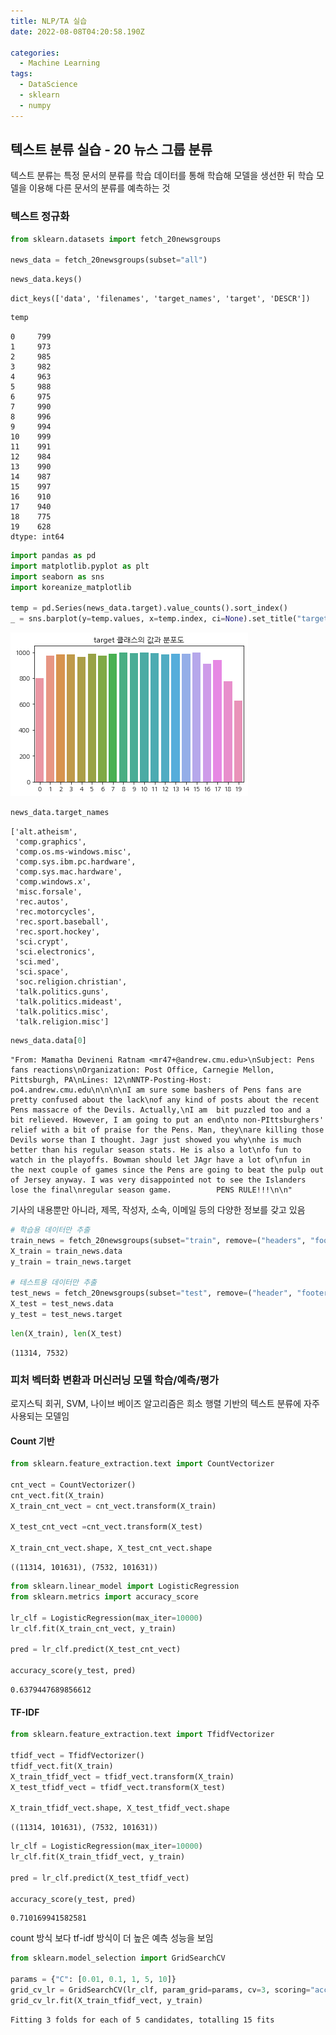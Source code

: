 ```yaml
---
title: NLP/TA 실습
date: 2022-08-08T04:20:58.190Z

categories:
  - Machine Learning
tags:
  - DataScience
  - sklearn
  - numpy
---
```


## 텍스트 분류 실습 - 20 뉴스 그룹 분류
텍스트 분류는 특정 문서의 분류를 학습 데이터를 통해 학습해 모델을 생선한 뒤 학습 모델을 이용해 다른 문서의 분류를 예측하는 것

### 텍스트 정규화


```python
from sklearn.datasets import fetch_20newsgroups

news_data = fetch_20newsgroups(subset="all")
```


```python
news_data.keys()
```




    dict_keys(['data', 'filenames', 'target_names', 'target', 'DESCR'])




```python
temp
```




    0     799
    1     973
    2     985
    3     982
    4     963
    5     988
    6     975
    7     990
    8     996
    9     994
    10    999
    11    991
    12    984
    13    990
    14    987
    15    997
    16    910
    17    940
    18    775
    19    628
    dtype: int64




```python
import pandas as pd
import matplotlib.pyplot as plt
import seaborn as sns
import koreanize_matplotlib

temp = pd.Series(news_data.target).value_counts().sort_index()
_ = sns.barplot(y=temp.values, x=temp.index, ci=None).set_title("target 클래스의 값과 분포도")
```


    
![png](/assets/images/sourceImg/nlp_files/nlp_4_0.png)
    



```python
news_data.target_names
```




    ['alt.atheism',
     'comp.graphics',
     'comp.os.ms-windows.misc',
     'comp.sys.ibm.pc.hardware',
     'comp.sys.mac.hardware',
     'comp.windows.x',
     'misc.forsale',
     'rec.autos',
     'rec.motorcycles',
     'rec.sport.baseball',
     'rec.sport.hockey',
     'sci.crypt',
     'sci.electronics',
     'sci.med',
     'sci.space',
     'soc.religion.christian',
     'talk.politics.guns',
     'talk.politics.mideast',
     'talk.politics.misc',
     'talk.religion.misc']




```python
news_data.data[0]
```




    "From: Mamatha Devineni Ratnam <mr47+@andrew.cmu.edu>\nSubject: Pens fans reactions\nOrganization: Post Office, Carnegie Mellon, Pittsburgh, PA\nLines: 12\nNNTP-Posting-Host: po4.andrew.cmu.edu\n\n\n\nI am sure some bashers of Pens fans are pretty confused about the lack\nof any kind of posts about the recent Pens massacre of the Devils. Actually,\nI am  bit puzzled too and a bit relieved. However, I am going to put an end\nto non-PIttsburghers' relief with a bit of praise for the Pens. Man, they\nare killing those Devils worse than I thought. Jagr just showed you why\nhe is much better than his regular season stats. He is also a lot\nfo fun to watch in the playoffs. Bowman should let JAgr have a lot of\nfun in the next couple of games since the Pens are going to beat the pulp out of Jersey anyway. I was very disappointed not to see the Islanders lose the final\nregular season game.          PENS RULE!!!\n\n"



기사의 내용뿐만 아니라, 제목, 작성자, 소속, 이메일 등의 다양한 정보를 갖고 있음


```python
# 학습용 데이터만 추출
train_news = fetch_20newsgroups(subset="train", remove=("headers", "footers", "quotes"))
X_train = train_news.data
y_train = train_news.target

# 테스트용 데이터만 추출
test_news = fetch_20newsgroups(subset="test", remove=("header", "footers", "quotes"))
X_test = test_news.data
y_test = test_news.target
```


```python
len(X_train), len(X_test)
```




    (11314, 7532)



### 피처 벡터화 변환과 머신러닝 모델 학습/예측/평가
로지스틱 회귀, SVM, 나이브 베이즈 알고리즘은 희소 행렬 기반의 텍스트 분류에 자주 사용되는 모델임
#### Count 기반


```python
from sklearn.feature_extraction.text import CountVectorizer

cnt_vect = CountVectorizer()
cnt_vect.fit(X_train)
X_train_cnt_vect = cnt_vect.transform(X_train)

X_test_cnt_vect =cnt_vect.transform(X_test)

X_train_cnt_vect.shape, X_test_cnt_vect.shape
```




    ((11314, 101631), (7532, 101631))




```python
from sklearn.linear_model import LogisticRegression
from sklearn.metrics import accuracy_score

lr_clf = LogisticRegression(max_iter=10000)
lr_clf.fit(X_train_cnt_vect, y_train)

pred = lr_clf.predict(X_test_cnt_vect)

accuracy_score(y_test, pred)
```




    0.6379447689856612



#### TF-IDF


```python
from sklearn.feature_extraction.text import TfidfVectorizer

tfidf_vect = TfidfVectorizer()
tfidf_vect.fit(X_train)
X_train_tfidf_vect = tfidf_vect.transform(X_train)
X_test_tfidf_vect = tfidf_vect.transform(X_test)

X_train_tfidf_vect.shape, X_test_tfidf_vect.shape
```




    ((11314, 101631), (7532, 101631))




```python
lr_clf = LogisticRegression(max_iter=10000)
lr_clf.fit(X_train_tfidf_vect, y_train)

pred = lr_clf.predict(X_test_tfidf_vect)

accuracy_score(y_test, pred)
```




    0.710169941582581



count 방식 보다 tf-idf 방식이 더 높은 예측 성능을 보임


```python
from sklearn.model_selection import GridSearchCV

params = {"C": [0.01, 0.1, 1, 5, 10]}
grid_cv_lr = GridSearchCV(lr_clf, param_grid=params, cv=3, scoring="accuracy", verbose=1)
grid_cv_lr.fit(X_train_tfidf_vect, y_train)
```

    Fitting 3 folds for each of 5 candidates, totalling 15 fits
    




<style>#sk-container-id-1 {color: black;background-color: white;}#sk-container-id-1 pre{padding: 0;}#sk-container-id-1 div.sk-toggleable {background-color: white;}#sk-container-id-1 label.sk-toggleable__label {cursor: pointer;display: block;width: 100%;margin-bottom: 0;padding: 0.3em;box-sizing: border-box;text-align: center;}#sk-container-id-1 label.sk-toggleable__label-arrow:before {content: "▸";float: left;margin-right: 0.25em;color: #696969;}#sk-container-id-1 label.sk-toggleable__label-arrow:hover:before {color: black;}#sk-container-id-1 div.sk-estimator:hover label.sk-toggleable__label-arrow:before {color: black;}#sk-container-id-1 div.sk-toggleable__content {max-height: 0;max-width: 0;overflow: hidden;text-align: left;background-color: #f0f8ff;}#sk-container-id-1 div.sk-toggleable__content pre {margin: 0.2em;color: black;border-radius: 0.25em;background-color: #f0f8ff;}#sk-container-id-1 input.sk-toggleable__control:checked~div.sk-toggleable__content {max-height: 200px;max-width: 100%;overflow: auto;}#sk-container-id-1 input.sk-toggleable__control:checked~label.sk-toggleable__label-arrow:before {content: "▾";}#sk-container-id-1 div.sk-estimator input.sk-toggleable__control:checked~label.sk-toggleable__label {background-color: #d4ebff;}#sk-container-id-1 div.sk-label input.sk-toggleable__control:checked~label.sk-toggleable__label {background-color: #d4ebff;}#sk-container-id-1 input.sk-hidden--visually {border: 0;clip: rect(1px 1px 1px 1px);clip: rect(1px, 1px, 1px, 1px);height: 1px;margin: -1px;overflow: hidden;padding: 0;position: absolute;width: 1px;}#sk-container-id-1 div.sk-estimator {font-family: monospace;background-color: #f0f8ff;border: 1px dotted black;border-radius: 0.25em;box-sizing: border-box;margin-bottom: 0.5em;}#sk-container-id-1 div.sk-estimator:hover {background-color: #d4ebff;}#sk-container-id-1 div.sk-parallel-item::after {content: "";width: 100%;border-bottom: 1px solid gray;flex-grow: 1;}#sk-container-id-1 div.sk-label:hover label.sk-toggleable__label {background-color: #d4ebff;}#sk-container-id-1 div.sk-serial::before {content: "";position: absolute;border-left: 1px solid gray;box-sizing: border-box;top: 0;bottom: 0;left: 50%;z-index: 0;}#sk-container-id-1 div.sk-serial {display: flex;flex-direction: column;align-items: center;background-color: white;padding-right: 0.2em;padding-left: 0.2em;position: relative;}#sk-container-id-1 div.sk-item {position: relative;z-index: 1;}#sk-container-id-1 div.sk-parallel {display: flex;align-items: stretch;justify-content: center;background-color: white;position: relative;}#sk-container-id-1 div.sk-item::before, #sk-container-id-1 div.sk-parallel-item::before {content: "";position: absolute;border-left: 1px solid gray;box-sizing: border-box;top: 0;bottom: 0;left: 50%;z-index: -1;}#sk-container-id-1 div.sk-parallel-item {display: flex;flex-direction: column;z-index: 1;position: relative;background-color: white;}#sk-container-id-1 div.sk-parallel-item:first-child::after {align-self: flex-end;width: 50%;}#sk-container-id-1 div.sk-parallel-item:last-child::after {align-self: flex-start;width: 50%;}#sk-container-id-1 div.sk-parallel-item:only-child::after {width: 0;}#sk-container-id-1 div.sk-dashed-wrapped {border: 1px dashed gray;margin: 0 0.4em 0.5em 0.4em;box-sizing: border-box;padding-bottom: 0.4em;background-color: white;}#sk-container-id-1 div.sk-label label {font-family: monospace;font-weight: bold;display: inline-block;line-height: 1.2em;}#sk-container-id-1 div.sk-label-container {text-align: center;}#sk-container-id-1 div.sk-container {/* jupyter's `normalize.less` sets `[hidden] { display: none; }` but bootstrap.min.css set `[hidden] { display: none !important; }` so we also need the `!important` here to be able to override the default hidden behavior on the sphinx rendered scikit-learn.org. See: https://github.com/scikit-learn/scikit-learn/issues/21755 */display: inline-block !important;position: relative;}#sk-container-id-1 div.sk-text-repr-fallback {display: none;}</style><div id="sk-container-id-1" class="sk-top-container"><div class="sk-text-repr-fallback"><pre>GridSearchCV(cv=3, estimator=LogisticRegression(max_iter=10000),
             param_grid={&#x27;C&#x27;: [0.01, 0.1, 1, 5, 10]}, scoring=&#x27;accuracy&#x27;,
             verbose=1)</pre><b>In a Jupyter environment, please rerun this cell to show the HTML representation or trust the notebook. <br />On GitHub, the HTML representation is unable to render, please try loading this page with nbviewer.org.</b></div><div class="sk-container" hidden><div class="sk-item sk-dashed-wrapped"><div class="sk-label-container"><div class="sk-label sk-toggleable"><input class="sk-toggleable__control sk-hidden--visually" id="sk-estimator-id-1" type="checkbox" ><label for="sk-estimator-id-1" class="sk-toggleable__label sk-toggleable__label-arrow">GridSearchCV</label><div class="sk-toggleable__content"><pre>GridSearchCV(cv=3, estimator=LogisticRegression(max_iter=10000),
             param_grid={&#x27;C&#x27;: [0.01, 0.1, 1, 5, 10]}, scoring=&#x27;accuracy&#x27;,
             verbose=1)</pre></div></div></div><div class="sk-parallel"><div class="sk-parallel-item"><div class="sk-item"><div class="sk-label-container"><div class="sk-label sk-toggleable"><input class="sk-toggleable__control sk-hidden--visually" id="sk-estimator-id-2" type="checkbox" ><label for="sk-estimator-id-2" class="sk-toggleable__label sk-toggleable__label-arrow">estimator: LogisticRegression</label><div class="sk-toggleable__content"><pre>LogisticRegression(max_iter=10000)</pre></div></div></div><div class="sk-serial"><div class="sk-item"><div class="sk-estimator sk-toggleable"><input class="sk-toggleable__control sk-hidden--visually" id="sk-estimator-id-3" type="checkbox" ><label for="sk-estimator-id-3" class="sk-toggleable__label sk-toggleable__label-arrow">LogisticRegression</label><div class="sk-toggleable__content"><pre>LogisticRegression(max_iter=10000)</pre></div></div></div></div></div></div></div></div></div></div>




```python
grid_cv_lr.best_params_
```




    {'C': 10}




```python
pred = grid_cv_lr.predict(X_test_tfidf_vect)

accuracy_score(y_test, pred)
```




    0.7214551248008497



## 감성 분석(Sentiment Analysis)
문서의 주관적인 감성/의견/감정/기분 등을 파악하기 위한 방법  
문서 내 텍스트가 나타내는 여러 가지 주관적인 단어와 문맥을 기반으로 감성(Sentiment) 수치를 계산하는 방법을 이용

- 지도 학습
  - 학습 데이터와 타깃 레이블 값을 기반으로 감성 분석 학습을 수행한 뒤 이를 기반으로 다른 데이터의 감성 분석을 예측하는 방법
- 비지도 학습
  - `Lexicon`이라 불리는 일종의 감성 어휘 사전을 이용

### 지도학습 기반 감성 분석 - IMDB 영화평
[Kaggle 데이터 셋](https://www.kaggle.com/c/word2vec-nlp-tutorial)


```python
review = pd.read_csv("./word2vec-nlp-tutorial/labeledTrainData.tsv", header=0, sep="\t", quoting=3)
print(review.shape)
review.head(3)
```

    (25000, 3)
    




<div>
<style scoped>
    .dataframe tbody tr th:only-of-type {
        vertical-align: middle;
    }

    .dataframe tbody tr th {
        vertical-align: top;
    }

    .dataframe thead th {
        text-align: right;
    }
</style>
<table border="1" class="dataframe">
  <thead>
    <tr style="text-align: right;">
      <th></th>
      <th>id</th>
      <th>sentiment</th>
      <th>review</th>
    </tr>
  </thead>
  <tbody>
    <tr>
      <th>0</th>
      <td>"5814_8"</td>
      <td>1</td>
      <td>"With all this stuff going down at the moment ...</td>
    </tr>
    <tr>
      <th>1</th>
      <td>"2381_9"</td>
      <td>1</td>
      <td>"\"The Classic War of the Worlds\" by Timothy ...</td>
    </tr>
    <tr>
      <th>2</th>
      <td>"7759_3"</td>
      <td>0</td>
      <td>"The film starts with a manager (Nicholas Bell...</td>
    </tr>
  </tbody>
</table>
</div>



#### Cleansing


```python
import re
review["review"] = review["review"].str.replace("<br />", " ")
review["review"] = review["review"].apply(lambda x: re.sub("[^a-zA-Z]", " ", x))
```

#### 데이터 나누기


```python
from sklearn.model_selection import train_test_split

class_df = review["sentiment"]
feature_df = review.drop(["id", "sentiment"], axis=1, inplace=False)

X_train, X_test, y_train, y_test = train_test_split(feature_df, class_df, test_size=0.3)

X_train.shape, y_train.shape, X_test.shape, y_test.shape
```




    ((17500, 1), (17500,), (7500, 1), (7500,))




```python
# 파이프라인 이용
# Count vect
from sklearn.pipeline import Pipeline
from sklearn.metrics import accuracy_score, roc_auc_score

pipeline = Pipeline([
    ("cnt_vect", CountVectorizer(stop_words="english", ngram_range=(1, 2))),
    ("lr_clf", LogisticRegression(C=10))
])

pipeline.fit(X_train["review"], y_train)
pred = pipeline.predict(X_test["review"])
pred_probs = pipeline.predict_proba(X_test["review"])[:, 1]
```

    c:\Users\spec3\anaconda3\envs\Deep\lib\site-packages\sklearn\linear_model\_logistic.py:444: ConvergenceWarning: lbfgs failed to converge (status=1):
    STOP: TOTAL NO. of ITERATIONS REACHED LIMIT.
    
    Increase the number of iterations (max_iter) or scale the data as shown in:
        https://scikit-learn.org/stable/modules/preprocessing.html
    Please also refer to the documentation for alternative solver options:
        https://scikit-learn.org/stable/modules/linear_model.html#logistic-regression
      n_iter_i = _check_optimize_result(
    


```python
print(accuracy_score(y_test, pred))
print(roc_auc_score(y_test, pred_probs))
```

    0.8864
    0.9494331795815925
    


```python
# TF-IDF
pipeline = Pipeline([
    ("tfidf_vect", TfidfVectorizer(stop_words="english", ngram_range=(1, 2))),
    ("lr_clf", LogisticRegression(C=10))
])

pipeline.fit(X_train["review"], y_train)
pred = pipeline.predict(X_test["review"])
pred_probs = pipeline.predict_proba(X_test["review"])[:, 1]
```

    c:\Users\spec3\anaconda3\envs\Deep\lib\site-packages\sklearn\linear_model\_logistic.py:444: ConvergenceWarning: lbfgs failed to converge (status=1):
    STOP: TOTAL NO. of ITERATIONS REACHED LIMIT.
    
    Increase the number of iterations (max_iter) or scale the data as shown in:
        https://scikit-learn.org/stable/modules/preprocessing.html
    Please also refer to the documentation for alternative solver options:
        https://scikit-learn.org/stable/modules/linear_model.html#logistic-regression
      n_iter_i = _check_optimize_result(
    


```python
print(accuracy_score(y_test, pred))
print(roc_auc_score(y_test, pred_probs))
```

    0.8917333333333334
    0.9591214096827826
    

### 비지도학습 기반 감성 분석
TA을 하다보면, `시맨틱(semantic)`이라는 용어가 자주 나옴  -> `문맥상 의미`  
종류만 소개하고 실습은 진행하지 않음  

#### SentiWordNet
#### VADER
#### Pattern

## 토픽 모델링(Topic Modeling)
문서 집합에 숨어 있는 주제를 찾아내는 것
- LSA(Latent Semantic Analysis)
- LDA(Latent Dirichlet Allocation)


```python
from sklearn.datasets import fetch_20newsgroups
from sklearn.feature_extraction.text import CountVectorizer
from sklearn.decomposition import LatentDirichletAllocation

cats = ["rec.motorcycles", "rec.sport.baseball", "comp.graphics", "comp.windows.x", "talk.politics.mideast", "soc.religion.christian", "sci.electronics", "sci.med"]

news_df = fetch_20newsgroups(subset="all", remove=("headers", "footers", "quotes"), categories=cats)

count_vect = CountVectorizer(max_df=0.95, max_features=1000, min_df=2, stop_words="english", ngram_range=(1, 2))

feat_vect = count_vect.fit_transform(news_df.data)

feat_vect.shape
```




    (7862, 1000)




```python
lda = LatentDirichletAllocation(n_components=8)
lda.fit(feat_vect)

lda.components_.shape
```




    (8, 1000)




```python
def display_topics(model, feature_names, no_top_words):
    for topic_index, topic in enumerate(model.components_):
        print("Topic #", topic_index)
        
        topic_word_indexes = topic.argsort()[::-1]
        top_indexes = topic_word_indexes[:no_top_words]
        
        feature_concat = " ".join([feature_names[i] for i in top_indexes])
        print(feature_concat)
        
feature_names = count_vect.get_feature_names_out()

display_topics(lda, feature_names, 15)
```

    Topic # 0
    edu image file available graphics jpeg ftp com files data version use software pub images
    Topic # 1
    don just like think time good know year ve ll going bike didn really right
    Topic # 2
    know thanks like does use help need just don mail ve used information want good
    Topic # 3
    file output program entry university ed widget error include use lib int return istanbul build
    Topic # 4
    window dos windows dos dos server use display using running pc key application problem run memory
    Topic # 5
    people think jews don does believe say know just like did question christian way christians
    Topic # 6
    armenian people armenians said israel turkish israeli children 000 medical government arab health killed new
    Topic # 7
    god jesus christ sin man love church lord father faith son life spirit hell bible
    

## 문서 군집화(Document Clustering)
비슷한 텍스트 구성의 문서를 군집화(Clustering)하는 것  
동일한 군집에 속하는 문서를 같은 카테고리 소속으로 분류할 수 있으므로, 텍스트 분류 기반의 문서 분류와 유사  
### Opinion Review 데이터 셋



```python
import pandas as pd
import glob, os

path = r"./OpinosisDataset1.0/topics/"
all_files = glob.glob(os.path.join(path, "*.data"))
filename_list = []
opinion_text = []

for file_ in all_files:
    df = pd.read_table(file_, index_col=None, header=0, encoding="latin1")
    filename_ = file_.split("\\")[-1]
    filename = filename_.split(".")[0]
    
    filename_list.append(filename)
    opinion_text.append(df.to_string())
    
document_df = pd.DataFrame({"filename":filename_list, "opinion_text":opinion_text})
document_df.head()
```




<div>
<style scoped>
    .dataframe tbody tr th:only-of-type {
        vertical-align: middle;
    }

    .dataframe tbody tr th {
        vertical-align: top;
    }

    .dataframe thead th {
        text-align: right;
    }
</style>
<table border="1" class="dataframe">
  <thead>
    <tr style="text-align: right;">
      <th></th>
      <th>filename</th>
      <th>opinion_text</th>
    </tr>
  </thead>
  <tbody>
    <tr>
      <th>0</th>
      <td>accuracy_garmin_nuvi_255W_gps</td>
      <td>...</td>
    </tr>
    <tr>
      <th>1</th>
      <td>bathroom_bestwestern_hotel_sfo</td>
      <td>...</td>
    </tr>
    <tr>
      <th>2</th>
      <td>battery-life_amazon_kindle</td>
      <td>...</td>
    </tr>
    <tr>
      <th>3</th>
      <td>battery-life_ipod_nano_8gb</td>
      <td>...</td>
    </tr>
    <tr>
      <th>4</th>
      <td>battery-life_netbook_1005ha</td>
      <td>...</td>
    </tr>
  </tbody>
</table>
</div>




```python
from nltk.stem import WordNetLemmatizer
import nltk
import string

remove_punct_dict = dict((ord(punct), None) for punct in string.punctuation)
lemmar = WordNetLemmatizer()

def LemTokens(tokens):
    return [lemmar.lemmatize(token) for token in tokens]

def LemNormalize(text):
    return LemTokens(nltk.word_tokenize(text.lower().translate(remove_punct_dict)))
```


```python
from sklearn.feature_extraction.text import TfidfVectorizer

tfidf_vect = TfidfVectorizer(tokenizer=LemNormalize, stop_words="english", ngram_range=(1, 2), min_df=0.05, max_df=0.85)
feature_vect = tfidf_vect.fit_transform(document_df["opinion_text"])
```


```python
from sklearn.cluster import KMeans

km_cluster = KMeans(n_clusters=5, max_iter=10000)
km_cluster.fit(feature_vect)
cluster_label = km_cluster.labels_
cluster_centers = km_cluster.cluster_centers_
```


```python
document_df["cluster_label"] = cluster_label
document_df.head()
```




<div>
<style scoped>
    .dataframe tbody tr th:only-of-type {
        vertical-align: middle;
    }

    .dataframe tbody tr th {
        vertical-align: top;
    }

    .dataframe thead th {
        text-align: right;
    }
</style>
<table border="1" class="dataframe">
  <thead>
    <tr style="text-align: right;">
      <th></th>
      <th>filename</th>
      <th>opinion_text</th>
      <th>cluster_label</th>
    </tr>
  </thead>
  <tbody>
    <tr>
      <th>0</th>
      <td>accuracy_garmin_nuvi_255W_gps</td>
      <td>...</td>
      <td>4</td>
    </tr>
    <tr>
      <th>1</th>
      <td>bathroom_bestwestern_hotel_sfo</td>
      <td>...</td>
      <td>0</td>
    </tr>
    <tr>
      <th>2</th>
      <td>battery-life_amazon_kindle</td>
      <td>...</td>
      <td>3</td>
    </tr>
    <tr>
      <th>3</th>
      <td>battery-life_ipod_nano_8gb</td>
      <td>...</td>
      <td>3</td>
    </tr>
    <tr>
      <th>4</th>
      <td>battery-life_netbook_1005ha</td>
      <td>...</td>
      <td>3</td>
    </tr>
  </tbody>
</table>
</div>



#### 군집별 핵심 단어 추출
KMeans 객체는 각 군집을 구성하는 단어 피처가 군집의 중심을 기준으로 얼마나 가깝게 위치해 있는지 `cluster_centers_`라는 속성으로 제공


```python
cluster_centers = km_cluster.cluster_centers_
cluster_centers.shape
```




    (5, 4611)




```python
# 군집별 top n 핵심단어, 그 단어의 중심 위치 상대값, 대상 파일명들을 반환함. 
def get_cluster_details(cluster_model, cluster_data, feature_names, clusters_num, top_n_features=10):
    cluster_details = {}
    
    # cluster_centers array 의 값이 큰 순으로 정렬된 index 값을 반환
    # 군집 중심점(centroid)별 할당된 word 피처들의 거리값이 큰 순으로 값을 구하기 위함.  
    centroid_feature_ordered_ind = cluster_model.cluster_centers_.argsort()[:,::-1]
    
    #개별 군집별로 iteration하면서 핵심단어, 그 단어의 중심 위치 상대값, 대상 파일명 입력
    for cluster_num in range(clusters_num):
        # 개별 군집별 정보를 담을 데이터 초기화. 
        cluster_details[cluster_num] = {}
        cluster_details[cluster_num]['cluster'] = cluster_num
        
        # cluster_centers_.argsort()[:,::-1] 로 구한 index 를 이용하여 top n 피처 단어를 구함. 
        top_feature_indexes = centroid_feature_ordered_ind[cluster_num, :top_n_features]
        top_features = [ feature_names[ind] for ind in top_feature_indexes ]
        
        # top_feature_indexes를 이용해 해당 피처 단어의 중심 위치 상댓값 구함 
        top_feature_values = cluster_model.cluster_centers_[cluster_num, top_feature_indexes].tolist()
        
        # cluster_details 딕셔너리 객체에 개별 군집별 핵심 단어와 중심위치 상대값, 그리고 해당 파일명 입력
        cluster_details[cluster_num]['top_features'] = top_features
        cluster_details[cluster_num]['top_features_value'] = top_feature_values
        filenames = cluster_data[cluster_data['cluster_label'] == cluster_num]['filename']
        filenames = filenames.values.tolist()
        cluster_details[cluster_num]['filenames'] = filenames
        
    return cluster_details

def print_cluster_details(cluster_details):
    for cluster_num, cluster_detail in cluster_details.items():
        print('####### Cluster {0}'.format(cluster_num))
        print('Top features:', cluster_detail['top_features'])
        print('Reviews 파일명 :',cluster_detail['filenames'][:7])
        print('==================================================')
```


```python
feature_names = tfidf_vect.get_feature_names_out()

cluster_details = get_cluster_details(cluster_model=km_cluster, cluster_data=document_df, feature_names=feature_names, clusters_num=5, top_n_features=10)

print_cluster_details(cluster_details)
```

    ####### Cluster 0
    Top features: ['room', 'hotel', 'service', 'staff', 'food', 'location', 'bathroom', 'clean', 'price', 'parking']
    Reviews 파일명 : ['bathroom_bestwestern_hotel_sfo', 'food_holiday_inn_london', 'food_swissotel_chicago', 'free_bestwestern_hotel_sfo', 'location_bestwestern_hotel_sfo', 'location_holiday_inn_london', 'parking_bestwestern_hotel_sfo']
    ==================================================
    ####### Cluster 1
    Top features: ['kindle', 'page', 'button', 'font', 'book', 'eye', 'price', 'navigation', 'font size', 'easy']
    Reviews 파일명 : ['buttons_amazon_kindle', 'eyesight-issues_amazon_kindle', 'fonts_amazon_kindle', 'navigation_amazon_kindle', 'price_amazon_kindle']
    ==================================================
    ####### Cluster 2
    Top features: ['interior', 'seat', 'mileage', 'comfortable', 'gas', 'gas mileage', 'transmission', 'car', 'performance', 'quality']
    Reviews 파일명 : ['comfort_honda_accord_2008', 'comfort_toyota_camry_2007', 'gas_mileage_toyota_camry_2007', 'interior_honda_accord_2008', 'interior_toyota_camry_2007', 'mileage_honda_accord_2008', 'performance_honda_accord_2008']
    ==================================================
    ####### Cluster 3
    Top features: ['battery', 'battery life', 'life', 'keyboard', 'performance', 'faster', 'sound', 'size', 'sound quality', 'laptop']
    Reviews 파일명 : ['battery-life_amazon_kindle', 'battery-life_ipod_nano_8gb', 'battery-life_netbook_1005ha', 'keyboard_netbook_1005ha', 'performance_netbook_1005ha', 'size_asus_netbook_1005ha', 'sound_ipod_nano_8gb']
    ==================================================
    ####### Cluster 4
    Top features: ['screen', 'direction', 'voice', 'map', 'feature', 'video', 'speed limit', 'accurate', 'speed', 'satellite']
    Reviews 파일명 : ['accuracy_garmin_nuvi_255W_gps', 'directions_garmin_nuvi_255W_gps', 'display_garmin_nuvi_255W_gps', 'features_windows7', 'satellite_garmin_nuvi_255W_gps', 'screen_garmin_nuvi_255W_gps', 'screen_ipod_nano_8gb']
    ==================================================
    

## 문서 유사도
### 문서 유사도 측정 방법 - 코사인 유사도(Cosine Similarity)
벡터와 벡터 간의 유사도를 비교 -> 크기보다는 벡터의 상호 방향성이 얼마나 유사한지 기반


```python
import numpy as np

def cos_similarity(v1, v2):
    dot_product = np.dot(v1, v2)
    l2_norm = (np.sqrt(sum(np.square(v1))) * np.sqrt(sum(np.square(v2))))
    similarity = dot_product/l2_norm
    return similarity
```


```python
doc_list = ["if you take the blue pill, the story ends",
            "if you take the red pill, you stay in Wonderland",
            "if you take the red pill, I show you how deep the rabbit hole goes"
            ]

tfidf_vect_simple = TfidfVectorizer()
feature_vect_simple = tfidf_vect_simple.fit_transform(doc_list)

print(feature_vect_simple.shape)
```

    (3, 18)
    


```python
# 희소 행렬 -> 밀집 행렬
feature_vect_dense = feature_vect_simple.todense()

# 벡터 추출
vect1 = np.array(feature_vect_dense[0]).reshape(-1, )
vect2 = np.array(feature_vect_dense[1]).reshape(-1, )

cos_similarity(vect1, vect2)
```




    0.4020775821495014




```python
vect1 = np.array(feature_vect_dense[0]).reshape(-1, )
vect3 = np.array(feature_vect_dense[2]).reshape(-1, )
cos_similarity(vect1, vect3)
```




    0.40425044775948626




```python
from sklearn.metrics.pairwise import cosine_similarity

cosine_similarity(feature_vect_simple[0], feature_vect_simple)
```




    array([[1.        , 0.40207758, 0.40425045]])



## 한글 텍스트 처리
대표적으로 `KoNLPy`가 있음  
한글 텍스트 처리는, 띄어쓰기와 다양한 조사때문에 어려운 편임
